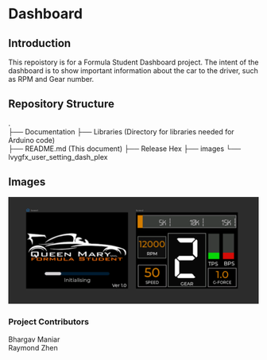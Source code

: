 # Dashboard

## Introduction
This repoistory is for a Formula Student Dashboard project. The intent of the dashboard is to show important information about the car to the driver, such as RPM and Gear number.

## Repository Structure
.\
├── Documentation
├── Libraries   (Directory for libraries needed for Arduino code)\
├── README.md   (This document)
├── Release Hex 
├── images
└── lvygfx_user_setting_dash_plex

## Images

<img src="Images/img_screens.PNG" alt="disp" width="800"/>

### Project Contributors
Bhargav Maniar\
Raymond Zhen